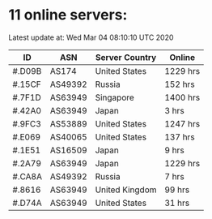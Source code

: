 # 11 online servers:

Latest update at: Wed Mar 04 08:10:10 UTC 2020

| ID | ASN | Server Country | Online |
| -- | --- | -------------- | ------ |
| #.D09B | AS174 | United States | 1229 hrs |
| #.15CF | AS49392 | Russia | 152 hrs |
| #.7F1D | AS63949 | Singapore | 1400 hrs |
| #.42A0 | AS63949 | Japan | 3 hrs |
| #.9FC3 | AS53889 | United States | 1247 hrs |
| #.E069 | AS40065 | United States | 137 hrs |
| #.1E51 | AS16509 | Japan | 9 hrs |
| #.2A79 | AS63949 | Japan | 1229 hrs |
| #.CA8A | AS49392 | Russia | 7 hrs |
| #.8616 | AS63949 | United Kingdom | 99 hrs |
| #.D74A | AS63949 | United States | 31 hrs |

